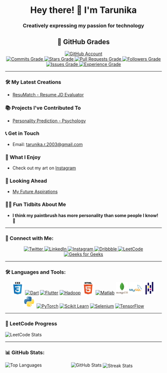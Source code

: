<h1 align="center">Hey there! 👋 I'm Tarunika</h1>
<h3 align="center">Creatively expressing my passion for technology</h3>
<!--
<p align="center"> 
  <img src="https://komarev.com/ghpvc/?username=tarunika-r&label=Profile%20views&color=00FFFF&style=flat" alt="tarunika-r" /> 
</p>
<p align="center"> 
  <a href="https://github.com/ryo-ma/github-profile-trophy">
    <img src="https://github-profile-trophy.vercel.app/?username=tarunika-r" alt="tarunika-r" />
  </a> 
</p>
-->
<h2 align="center">🏅 GitHub Grades</h2>

<div align="center">
  <a href="https://github.com/tarunika-r">
    <img src="https://img.shields.io/badge/GitHub-Account-blue?style=for-the-badge&logo=github" alt="GitHub Account" />
  </a>
</div>

<div align="center">
  <a href="https://github.com/tarunika-r">
    <img src="https://img.shields.io/badge/Commits-Grade_A-green?style=for-the-badge&logo=git" alt="Commits Grade" />
  </a>
  
  <a href="https://github.com/tarunika-r?tab=stars">
    <img src="https://img.shields.io/badge/Stars-Grade_B+-yellow?style=for-the-badge&logo=star" alt="Stars Grade" />
  </a>
  
  <a href="https://github.com/tarunika-r/pulls">
    <img src="https://img.shields.io/badge/Pull_Requests-Grade_A-red?style=for-the-badge&logo=git-pull-request" alt="Pull Requests Grade" />
  </a>
  
  <a href="https://github.com/tarunika-r?tab=followers">
    <img src="https://img.shields.io/badge/Followers-Grade_B-blue?style=for-the-badge&logo=github" alt="Followers Grade" />
  </a>
  
  <a href="https://github.com/tarunika-r/issues">
    <img src="https://img.shields.io/badge/Issues-Grade_A+-green?style=for-the-badge&logo=issue-tracker" alt="Issues Grade" />
  </a>
  
  <a href="https://github.com/tarunika-r">
    <img src="https://img.shields.io/badge/Experience-Grade_A-purple?style=for-the-badge&logo=github" alt="Experience Grade" />
  </a>
</div>




---

### 🛠️ My Latest Creations
- [ResuMatch - Resume JD Evaluator](https://github.com/Tarunika-R/ResuMatch.git)

### 📚 Projects I've Contributed To
- [Personality Prediction - Psychology](https://github.com/Tarunika-R/Personality-Prediction-Psychology)

### 📞 Get in Touch
- Email: [tarunika.r.2003@gmail.com](mailto:tarunika.r.2003@gmail.com)

### 🌟 What I Enjoy
- Check out my art on [Instagram](https://www.instagram.com/artsick03)

### 🔮 Looking Ahead
- [My Future Aspirations](https://drive.google.com/file/d/1txnq5XdQ2DroGUqgiaYAteEm5WTsgjp8/view?usp=sharing)

### 🤹‍♂️ Fun Tidbits About Me
- **I think my paintbrush has more personality than some people I know! 🎨**

---

### 🤝 Connect with Me:
<p align="center">
  <a href="https://twitter.com/rtarunika53655" target="_blank">
    <img src="https://raw.githubusercontent.com/rahuldkjain/github-profile-readme-generator/master/src/images/icons/Social/twitter.svg" alt="Twitter" height="30" width="40" />
  </a>
  <a href="https://www.linkedin.com/in/tarunikar/" target="_blank">
    <img src="https://raw.githubusercontent.com/rahuldkjain/github-profile-readme-generator/master/src/images/icons/Social/linked-in-alt.svg" alt="LinkedIn" height="30" width="40" />
  </a>
  <a href="https://www.instagram.com/taru_0303/" target="_blank">
    <img src="https://raw.githubusercontent.com/rahuldkjain/github-profile-readme-generator/master/src/images/icons/Social/instagram.svg" alt="Instagram" height="30" width="40" />
  </a>
  <a href="https://dribbble.com/taru_0303/" target="_blank">
    <img src="https://raw.githubusercontent.com/rahuldkjain/github-profile-readme-generator/master/src/images/icons/Social/dribbble.svg" alt="Dribbble" height="30" width="40" />
  </a>
  <a href="https://leetcode.com/u/tarunika_r/" target="_blank">
    <img src="https://raw.githubusercontent.com/rahuldkjain/github-profile-readme-generator/master/src/images/icons/Social/leet-code.svg" alt="LeetCode" height="30" width="40" />
  </a>
  <a href="https://www.geeksforgeeks.org/user/tarunika_03/" target="_blank">
    <img src="https://raw.githubusercontent.com/rahuldkjain/github-profile-readme-generator/master/src/images/icons/Social/geeks-for-geeks.svg" alt="Geeks for Geeks" height="30" width="40" />
  </a>
</p>

---

### 🛠️ Languages and Tools:
<p align="center">
  <a href="https://www.w3schools.com/css/" target="_blank"><img src="https://raw.githubusercontent.com/devicons/devicon/master/icons/css3/css3-original-wordmark.svg" alt="CSS3" width="40" height="40"/></a>
  <a href="https://dart.dev" target="_blank"><img src="https://www.vectorlogo.zone/logos/dartlang/dartlang-icon.svg" alt="Dart" width="40" height="40"/></a>
  <a href="https://flutter.dev" target="_blank"><img src="https://www.vectorlogo.zone/logos/flutterio/flutterio-icon.svg" alt="Flutter" width="40" height="40"/></a>
  <a href="https://hadoop.apache.org/" target="_blank"><img src="https://www.vectorlogo.zone/logos/apache_hadoop/apache_hadoop-icon.svg" alt="Hadoop" width="40" height="40"/></a>
  <a href="https://www.w3.org/html/" target="_blank"><img src="https://raw.githubusercontent.com/devicons/devicon/master/icons/html5/html5-original-wordmark.svg" alt="HTML5" width="40" height="40"/></a>
  <a href="https://www.mathworks.com/" target="_blank"><img src="https://upload.wikimedia.org/wikipedia/commons/2/21/Matlab_Logo.png" alt="Matlab" width="40" height="40"/></a>
  <a href="https://www.mongodb.com/" target="_blank"><img src="https://raw.githubusercontent.com/devicons/devicon/master/icons/mongodb/mongodb-original-wordmark.svg" alt="MongoDB" width="40" height="40"/></a>
  <a href="https://www.mysql.com/" target="_blank"><img src="https://raw.githubusercontent.com/devicons/devicon/master/icons/mysql/mysql-original-wordmark.svg" alt="MySQL" width="40" height="40"/></a>
  <a href="https://pandas.pydata.org/" target="_blank"><img src="https://raw.githubusercontent.com/devicons/devicon/2ae2a900d2f041da66e950e4d48052658d850630/icons/pandas/pandas-original.svg" alt="Pandas" width="40" height="40"/></a>
  <a href="https://www.python.org" target="_blank"><img src="https://raw.githubusercontent.com/devicons/devicon/master/icons/python/python-original.svg" alt="Python" width="40" height="40"/></a>
  <a href="https://pytorch.org/" target="_blank"><img src="https://www.vectorlogo.zone/logos/pytorch/pytorch-icon.svg" alt="PyTorch" width="40" height="40"/></a>
  <a href="https://scikit-learn.org/" target="_blank"><img src="https://upload.wikimedia.org/wikipedia/commons/0/05/Scikit_learn_logo_small.svg" alt="Scikit Learn" width="40" height="40"/></a>
  <a href="https://www.selenium.dev" target="_blank"><img src="https://raw.githubusercontent.com/detain/svg-logos/780f25886640cef088af994181646db2f6b1a3f8/svg/selenium-logo.svg" alt="Selenium" width="40" height="40"/></a>
  <a href="https://www.tensorflow.org" target="_blank"><img src="https://www.vectorlogo.zone/logos/tensorflow/tensorflow-icon.svg" alt="TensorFlow" width="40" height="40"/></a>
</p>

---

### 🧠 LeetCode Progress
![LeetCode Stats](https://leetcard.jacoblin.cool/tarunika_r?theme=dark&ext=activity)
<!--
![Problems Solved](https://img.shields.io/badge/LeetCode_Problems_Solved-230-orange?style=for-the-badge&logo=leetcode)
[![LeetCode Heatmap](https://leetcard.jacoblin.cool/tarunika_r?ext=heatmap)](https://leetcode.com/tarunika_r/)


### 💻 HackerRank Activity

[![HackerRank](https://img.shields.io/badge/HackerRank-Profile-green?style=for-the-badge&logo=HackerRank)](https://www.hackerrank.com/taru253)
-->
---

### 📊 GitHub Stats:
<p align="center">
  <img src="https://github-readme-stats.vercel.app/api?username=tarunika-r&show_icons=true&theme=dark&bg_color=222222&title_color=00FFFF&text_color=FFFFFF" alt="GitHub Stats" />
  <img align="left" src="https://github-readme-stats.vercel.app/api/top-langs?username=tarunika-r&show_icons=true&locale=en&layout=compact&theme=dark&bg_color=222222&title_color=00FFFF&text_color=FFFFFF" alt="Top Languages" />
  <img align="center" src="https://github-readme-streak-stats.herokuapp.com/?user=tarunika-r&theme=dark&background=222222&stroke=00FFFF&ring=00FFFF&fire=FFFFFF&currStreakLabel=FFFFFF" alt="Streak Stats" />
</p>
